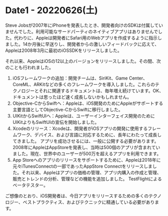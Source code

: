 # Date1 - 20220626(土)

Steve Jobsが2007年にiPhoneを発表したとき、開発者向けのSDKは付属していませんでした。利用可能なサードパーティのネイティブアプリはありませんでした。代わりに、Appleは開発者にSafari用のWebアプリを作成するように指示しました。14か月後に早送りし、開発者からの激しいフィードバックに応えて、Appleは2008年3月に最初のiOSSDKをリリースしました。

それ以来、AppleはiOSの12以上のバージョンをリリースしました。その間、次のことも行われました。

1. iOSフレームワークの追加：開発チームは、SiriKit、Game Center、CoreML、ARKitなどの多くのフレームワークを導入しました。これらのテクノロジーとそれに関連するドキュメントは、毎年増え続けています。OK、ドキュメントは思ったほど速く成長しないかもしれません。
2. Objective-CからSwiftへ：Appleは、iOS開発のためにAppleがサポートする主要言語としてObjective-CからSwiftに移行しました。
3. UIKitからSwiftUIへ：Appleは、ユーザーインターフェイス開発のためにUIKitよりもSwiftUIの宣伝を開始しました。
4. Xcodeのリリース：Xcodeは、開発者がiOSアプリの開発に使用するフレームワーク、デバイス、および言語に対応するために、長年にわたって成長してきました。
アプリを成功させるには、一般に公開する必要があります。2008年にAppleはAppStoreを発表し、当時は500個のアプリが含まれていました。現在、世界中のユーザーが500万を超えるアプリを利用できます。
5. App Storeへのアプリのリリースをサポートするために、Appleは2018年に元々iTunesConnectの一部であったAppStore Connectをリリースしました。それ以来、Appleはアプリの価格の管理、アプリ内購入の作成と管理、販売とトレンドの分析、管理などの機能を追加しました。 TestFlightによるベータテスター。

ご想像のとおり、iOS開発者は、今日アプリをリリースするための多くのテクノロジー、ベストプラクティス、およびテクニックに精通している必要があります。